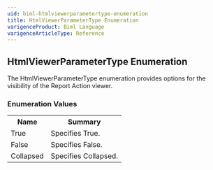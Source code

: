 ```yaml
---
uid: biml-htmlviewerparametertype-enumeration
title: HtmlViewerParameterType Enumeration
varigenceProduct: Biml Language
varigenceArticleType: Reference
---
```


## HtmlViewerParameterType Enumeration<div class="LanguageSummary"><div class ="SummaryItem">The HtmlViewerParameterType enumeration provides options for the visibility of the Report Action viewer.</div></div><div class="EnumValueGroup">### Enumeration Values<table id="EnumValue" class="MemberList"><tbody><tr><th class="MemberNameColumnHeader">Name</th><th class="MemberSummaryColumnHeader">Summary</th></tr><tr class="cd0"><td class="MemberName">True</td><td class="MemberSummary"><div class ="SummaryItem">Specifies True.</div></td></tr><tr class="cd1"><td class="MemberName">False</td><td class="MemberSummary"><div class ="SummaryItem">Specifies False.</div></td></tr><tr class="cd0"><td class="MemberName">Collapsed</td><td class="MemberSummary"><div class ="SummaryItem">Specifies Collapsed.</div></td></tr></tbody></table></div>